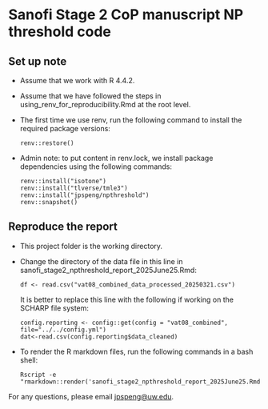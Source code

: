 # Sanofi Stage 2 CoP manuscript NP threshold code 

## Set up note

- Assume that we work with R 4.4.2.

- Assume that we have followed the steps in using_renv_for_reproducibility.Rmd at the root level. 

- The first time we use renv, run the following command to install the required package versions:
  ```{r}
  renv::restore()
  ```

- Admin note: to put content in renv.lock, we install package dependencies using the following commands:
  ```{r}
  renv::install("isotone")
  renv::install("tlverse/tmle3")
  renv::install("jpspeng/npthreshold")
  renv::snapshot()
  ```



## Reproduce the report

- This project folder is the working directory.

- Change the directory of the data file in this line in sanofi_stage2_npthreshold_report_2025June25.Rmd: 
  ```{r}
  df <- read.csv("vat08_combined_data_processed_20250321.csv")
  ```
  It is better to replace this line with the following if working on the SCHARP file system:
  ```{r}
  config.reporting <- config::get(config = "vat08_combined", file="../../config.yml") 
  dat<-read.csv(config.reporting$data_cleaned)
  ```
  
- To render the R markdown files, run the following commands in a bash shell:
  ```{bash}
  Rscript -e "rmarkdown::render('sanofi_stage2_npthreshold_report_2025June25.Rmd')"
  ```


For any questions, please email jpspeng@uw.edu. 
